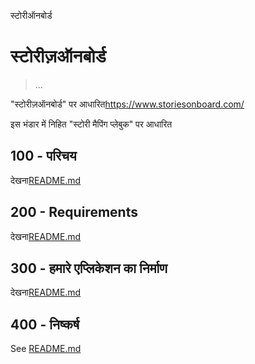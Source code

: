 स्टोरीऑनबोर्ड

# स्टोरीज़ऑनबोर्ड

> ...

"स्टोरीज़ऑनबोर्ड" पर आधारित<https://www.storiesonboard.com/>

इस भंडार में निहित "स्टोरी मैपिंग प्लेबुक" पर आधारित

## 100 - परिचय

देखना[README.md](./100/README.md)

## 200 - Requirements

देखना[README.md](./200/README.md)

## 300 - हमारे एप्लिकेशन का निर्माण

देखना[README.md](./300/README.md)

## 400 - निष्कर्ष

See [README.md](./400/README.md)
